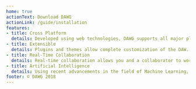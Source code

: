 ```yaml
---
home: true
actionText: Download DAWG
actionLink: /guide/installation
features:
- title: Cross Platform
  details: Developed using web technologies, DAWG supports all major platforms.
- title: Extensible
  details: Plugins and themes allow complete customization of the DAW.
- title: Real-Time Collaboration
  details: Real-time collaboration allows you and a collaborator to work simultaneously on the same project.
- title: Artificial Intelligence
  details: Using recent advancements in the field of Machine Learning, DAWG offers cutting-edge vocal extraction and piano note transcription.
footer: © DAWG 2018
---
```

